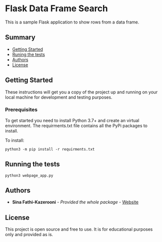 # Flask Data Frame Search

This is a sample Flask application to show rows from a data frame.

## Summary

  - [Getting Started](#getting-started)
  - [Runing the tests](#running-the-tests)
  - [Authors](#authors)
  - [License](#license)

## Getting Started

These instructions will get you a copy of the project up and running on
your local machine for development and testing purposes. 
### Prerequisites

To get started you need to install Python 3.7+ and create an virtual environment.
The requirments.txt file contains all the PyPi packages to install. 

To install:

    python3 -m pip install -r requirments.txt

## Running the tests

    python3 webpage_app.py

## Authors

  - **Sina Fathi-Kazerooni** - *Provided the whole package* -
    [Website](https://sinafathi.com)


## License

This project is open source and free to use. It is for educational purposes only and provided as is.
